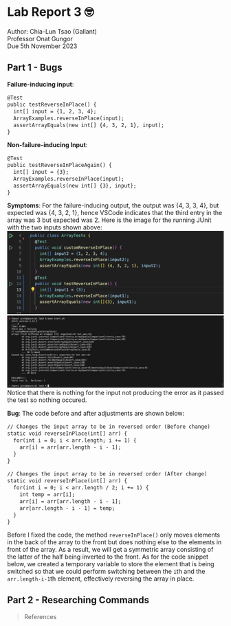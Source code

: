 # Lab Report 3 🤓

Author: Chia-Lun Tsao (Gallant)\
Professor Onat Gungor\
Due 5th November 2023

## Part 1 - Bugs

__Failure-inducing input__:
```
@Test
public testReverseInPlace() {
  int[] input = {1, 2, 3, 4};
  ArrayExamples.reverseInPlace(input);
  assertArrayEquals(new int[] {4, 3, 2, 1}, input);
}
```
__Non-failure-inducing Input__:
```
@Test
public testReverseInPlaceAgain() {
  int[] input = {3};
  ArrayExamples.reverseInPlace(input);
  assertArrayEquals(new int[] {3}, input};
}
```
__Symptoms__: For the failure-inducing output, the output was {4, 3, 3, 4}, but expected was {4, 3, 2, 1}, hence VSCode indicates that the third entry in the array was 3 but expected was 2. Here is the image for the running JUnit with the two inputs shown above:
![Image](images/tests.png)
![Image](images/errorRevert.png)
Notice that there is nothing for the input not producing the error as it passed the test so nothing occured.

__Bug__: The code before and after adjustments are shown below:
```
// Changes the input array to be in reversed order (Before change)
static void reverseInPlace(int[] arr) {
  for(int i = 0; i < arr.length; i += 1) {
    arr[i] = arr[arr.length - i - 1];
  }
}
```
```
// Changes the input array to be in reversed order (After change)
static void reverseInPlace(int[] arr) {
  for(int i = 0; i < arr.length / 2; i += 1) {
    int temp = arr[i];
    arr[i] = arr[arr.length - i - 1];
    arr[arr.length - i - 1] = temp;
  }
}
```
Before I fixed the code, the method `reverseInPlace()` only moves elements in the back of the array to the front but does nothing else to the elements in front of the array. As a result, we will get a symmetric array consisting of the latter of the half being inverted to the front. As for the code snippet below, we created a temporary variable to store the element that is being switched so that we could perform switching between the `i`th and the `arr.length-i-1`th element, effectively reversing the array in place.

## Part 2 - Researching Commands
> References
